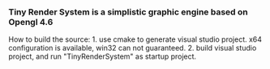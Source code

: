 ###   Tiny Render System is a simplistic graphic engine  based on Opengl 4.6

How to build the source:
    1.     use cmake to generate visual studio project. x64 configuration is available,  win32 can not guaranteed.
    2.     build visual studio project, and run "TinyRenderSystem" as startup project. 





    